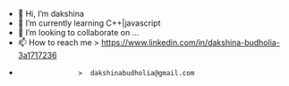 - 👋 Hi, I’m dakshina
- 🌱 I’m currently learning C++|javascript
- 💞️ I’m looking to collaborate on ...
- 📫 How to reach me > https://www.linkedin.com/in/dakshina-budholia-3a1717236
-                    >  dakshinabudholia@gmail.com

<!---
dakshina is a ✨ special ✨ repository because its `README.md` (this file) appears on your GitHub profile.
You can click the Preview link to take a look at your changes.
--->
